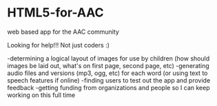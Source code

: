 HTML5-for-AAC
=============

web based app for the AAC community

Looking for help!!! Not just coders :)

-determining a logical layout of images for use by children (how should images be laid out, what's on first page, second page, etc)
-generating audio files and versions (mp3, ogg, etc) for each word (or using text to speech features if online)
-finding users to test out the app and provide feedback
-getting funding from organizations and people so I can keep working on this full time